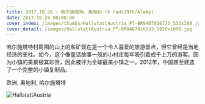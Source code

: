 ```yaml
---
title: 2017.10.26 - 哈尔施塔特，奥地利 (© rudi1976/Alamy)
date: 2017.10.26 00:00:00
cover_index: /images/thumbs/HallstattAustria_PT-BR9407016733_533x300.jpg
cover_detail: /images/HallstattAustria_PT-BR9407016733_1920x1080.jpg
---
```


哈尔施塔特村周围的山上的盐矿现在是一个令人喜爱的旅游景点，但它曾经是当地经济的支柱。如今，这个像童话故事一般的小村庄每年吸引着成千上万的游客。因为小镇的美景极其珍贵，因此被评为全球最美小镇之一。2012年，中国甚至建造了一个完整的小镇复制品。

欧洲, 奥地利, 哈尔施塔特

![HallstattAustria](/images/HallstattAustria_PT-BR9407016733_1920x1080.jpg)
